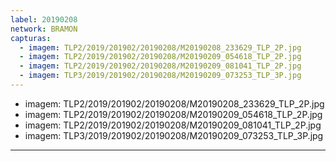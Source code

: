 ```yaml
---
label: 20190208
network: BRAMON
capturas:
  - imagem: TLP2/2019/201902/20190208/M20190208_233629_TLP_2P.jpg
  - imagem: TLP2/2019/201902/20190208/M20190209_054618_TLP_2P.jpg
  - imagem: TLP2/2019/201902/20190208/M20190209_081041_TLP_2P.jpg
  - imagem: TLP3/2019/201902/20190208/M20190209_073253_TLP_3P.jpg
---
```

  - imagem: TLP2/2019/201902/20190208/M20190208_233629_TLP_2P.jpg
  - imagem: TLP2/2019/201902/20190208/M20190209_054618_TLP_2P.jpg
  - imagem: TLP2/2019/201902/20190208/M20190209_081041_TLP_2P.jpg
  - imagem: TLP3/2019/201902/20190208/M20190209_073253_TLP_3P.jpg
---
